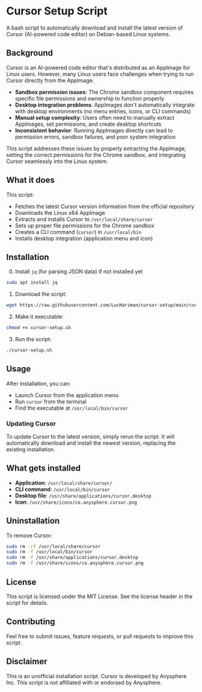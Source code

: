# Cursor Setup Script

A bash script to automatically download and install the latest version of Cursor (AI-powered code editor) on Debian-based Linux systems.

## Background

Cursor is an AI-powered code editor that's distributed as an AppImage for Linux users. However, many Linux users face challenges when trying to run Cursor directly from the AppImage:

- **Sandbox permission issues**: The Chrome sandbox component requires specific file permissions and ownership to function properly
- **Desktop integration problems**: AppImages don't automatically integrate with desktop environments (no menu entries, icons, or CLI commands)
- **Manual setup complexity**: Users often need to manually extract AppImages, set permissions, and create desktop shortcuts
- **Inconsistent behavior**: Running AppImages directly can lead to permission errors, sandbox failures, and poor system integration

This script addresses these issues by properly extracting the AppImage, setting the correct permissions for the Chrome sandbox, and integrating Cursor seamlessly into the Linux system.

## What it does

This script:
- Fetches the latest Cursor version information from the official repository
- Downloads the Linux x64 AppImage
- Extracts and installs Cursor to `/usr/local/share/cursor`
- Sets up proper file permissions for the Chrome sandbox
- Creates a CLI command (`cursor`) in `/usr/local/bin`
- Installs desktop integration (application menu and icon)

## Installation

0. Install `jq` (for parsing JSON data) if not installed yet
```bash
sudo apt install jq
```

1. Download the script:
```bash
wget https://raw.githubusercontent.com/LucHariman/cursor-setup/main/cursor-setup.sh
```

2. Make it executable:
```bash
chmod +x cursor-setup.sh
```

3. Run the script:
```bash
./cursor-setup.sh
```

## Usage

After installation, you can:

- Launch Cursor from the application menu
- Run `cursor` from the terminal
- Find the executable at `/usr/local/bin/cursor`

### Updating Cursor

To update Cursor to the latest version, simply rerun the script. It will automatically download and install the newest version, replacing the existing installation.

## What gets installed

- **Application**: `/usr/local/share/cursor/`
- **CLI command**: `/usr/local/bin/cursor`
- **Desktop file**: `/usr/share/applications/cursor.desktop`
- **Icon**: `/usr/share/icons/co.anysphere.cursor.png`

## Uninstallation

To remove Cursor:
```bash
sudo rm -rf /usr/local/share/cursor
sudo rm -f /usr/local/bin/cursor
sudo rm -f /usr/share/applications/cursor.desktop
sudo rm -f /usr/share/icons/co.anysphere.cursor.png
```

## License

This script is licensed under the MIT License. See the license header in the script for details.

## Contributing

Feel free to submit issues, feature requests, or pull requests to improve this script.

## Disclaimer

This is an unofficial installation script. Cursor is developed by Anysphere Inc. This script is not affiliated with or endorsed by Anysphere.
